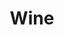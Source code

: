 ---
image: /images/wine.jpg
title: Wine
description: |-
    Wine is an alcoholic beverage made from grapes fermented without the addition of sugars, acids, enzymes, water, or other nutrients.
order: 9
menu: wine
---